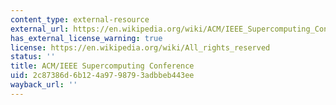 ```yaml
---
content_type: external-resource
external_url: https://en.wikipedia.org/wiki/ACM/IEEE_Supercomputing_Conference
has_external_license_warning: true
license: https://en.wikipedia.org/wiki/All_rights_reserved
status: ''
title: ACM/IEEE Supercomputing Conference
uid: 2c87386d-6b12-4a97-9879-3adbbeb443ee
wayback_url: ''
---
```

